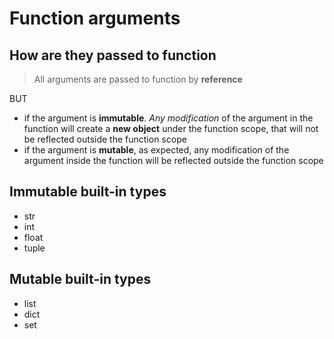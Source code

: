 # Function arguments

## How are they passed to function

> All arguments are passed to function by **reference**

BUT

- if the argument is **immutable**. *Any modification* of the argument in the function will create a **new object** under the function scope, that will not be reflected outside the function scope
- if the argument is **mutable**, as expected, any modification of the argument inside the function will be reflected outside the function scope

## Immutable built-in types

- str
- int
- float
- tuple

## Mutable built-in types

- list
- dict
- set
